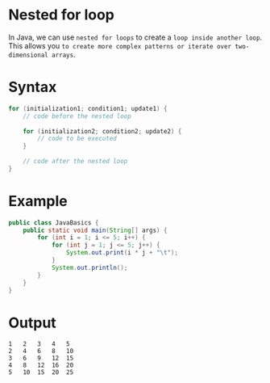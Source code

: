 # Nested for loop 
In Java, we can use `nested for loops` to create a `loop inside another loop`. This allows you `to create more complex patterns or iterate over two-dimensional arrays`.

# Syntax
```java
for (initialization1; condition1; update1) {
    // code before the nested loop
    
    for (initialization2; condition2; update2) {
        // code to be executed
    }
    
    // code after the nested loop
}
```
# Example
```java
public class JavaBasics {
    public static void main(String[] args) {
        for (int i = 1; i <= 5; i++) {
            for (int j = 1; j <= 5; j++) {
                System.out.print(i * j + "\t");
            }
            System.out.println();
        }
    }
}
```
# Output
```arduino
1	2	3	4	5	
2	4	6	8	10	
3	6	9	12	15	
4	8	12	16	20	
5	10	15	20	25	
```
